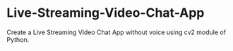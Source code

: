 # Live-Streaming-Video-Chat-App
Create a Live Streaming Video Chat App without voice using cv2 module of Python.
